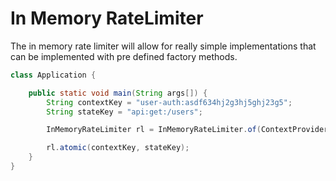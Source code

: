 # In Memory RateLimiter

The in memory rate limiter will allow for really simple implementations that can be implemented with pre defined factory
methods.

```java
class Application {

	public static void main(String args[]) {
		String contextKey = "user-auth:asdf634hj2g3hj5ghj23g5";
		String stateKey = "api:get:/users";

		InMemoryRateLimiter rl = InMemoryRateLimiter.of(ContextProviderFactory.inMemoryContextProvider());

		rl.atomic(contextKey, stateKey);
	}	
}

```